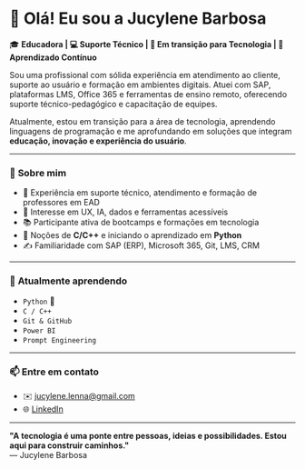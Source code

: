# 👋 Olá! Eu sou a Jucylene Barbosa

🎓 **Educadora | 💻 Suporte Técnico | 🚀 Em transição para Tecnologia | 🌱 Aprendizado Contínuo**

Sou uma profissional com sólida experiência em atendimento ao cliente, suporte ao usuário e formação em ambientes digitais. Atuei com SAP, plataformas LMS, Office 365 e ferramentas de ensino remoto, oferecendo suporte técnico-pedagógico e capacitação de equipes.

Atualmente, estou em transição para a área de tecnologia, aprendendo linguagens de programação e me aprofundando em soluções que integram **educação, inovação e experiência do usuário**.

---

### 🧩 **Sobre mim**
- 💼 Experiência em suporte técnico, atendimento e formação de professores em EAD  
- 🧠 Interesse em UX, IA, dados e ferramentas acessíveis  
- 📚 Participante ativa de bootcamps e formações em tecnologia  
- 🔧 Noções de **C/C++** e iniciando o aprendizado em **Python**  
- ✍️ Familiaridade com SAP (ERP), Microsoft 365, Git, LMS, CRM  

---

### 📌 **Atualmente aprendendo**
- `Python` 🐍  
- `C / C++`  
- `Git & GitHub`  
- `Power BI`  
- `Prompt Engineering`  

---

### 📫 **Entre em contato**
- ✉️ jucylene.lenna@gmail.com  
- 🌐 [LinkedIn](https://www.linkedin.com/in/jucylene-barbosa-ia)  

---

**"A tecnologia é uma ponte entre pessoas, ideias e possibilidades. Estou aqui para construir caminhos."**  
— Jucylene Barbosa
